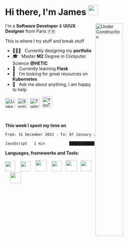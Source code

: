 <h1 align="left">Hi there, I'm James <img src="https://raw.githubusercontent.com/blackcater/blackcater/main/images/Hi.gif" height="32" /></h1>

<!-- Any image aligned to the right. Beware the width -->

<img width="42%" padding-left="-20px" align="right" alt="Under Construction" src="https://i.ibb.co/rdKnBvr/boom-10-page-under-construction-copie.png"/>
<!-- <img width="42%" padding-left="-20px" align="right" alt="Community" src="https://i.ibb.co/fxWTKy3/Lightroom.png"/> -->
<!-- <img width="47%" padding-left="-20px" align="right" alt="Challenge" src="https://i.ibb.co/n0tH2Nj/ezgif-2-a598e1dfdf47.png"/> -->


I'm a **Software Developer** & **UI/UX Designer** from Paris 🇫🇷 

This is where I try stuff and break stuff


- 👨🏽‍💻 &nbsp; Currently designing my **portfolio**
- 🎓 &nbsp; Master **M2** Degree in Computer Science **@HETIC**
- 🤖 &nbsp; Currently learning **Flask**
- 🤔 &nbsp; I’m looking for great resources on **Kubernetes**
- 💬 &nbsp; Ask me about anything, I am happy to help

<!-- Contact -->
<div class="contacts" display="flex"; justify-content="center"; align-items="center";>
  
<p align="left">
  <a href="https://www.linkedin.com/in/james-bissick/"><img alt="LinkedIn" title="LinkedIn" height="32" width="32" src="https://camo.githubusercontent.com/00974afc84e6984c98cb5c971879e88b31387aa90f1f91795586266a48d2ed88/68747470733a2f2f63646e2e73696d706c6569636f6e732e6f72672f6c696e6b6564696e"></a>&nbsp;
  <a href="https://open.spotify.com/user/e684zswkmuqiweuqsunr5wt6b"><img alt="Spotify" title="Spotify" height="32" width="32" src="https://upload.wikimedia.org/wikipedia/commons/1/19/Spotify_logo_without_text.svg"></a>&nbsp;
  <a href="https://www.twitch.tv/"><img alt="Twitch" title="Twitch" height="32" width="32" src="https://upload.wikimedia.org/wikipedia/commons/d/d3/Twitch_Glitch_Logo_Purple.svg"></a>&nbsp;
  <a href="https://www.youtube.com/"><img alt="YouTube" title="YouTube" height="37" width="32" src="https://camo.githubusercontent.com/49016b3e10a42311ae32711f44e5062f8785491e90314f276446f4010e538b7a/68747470733a2f2f63646e2e73696d706c6569636f6e732e6f72672f796f7574756265"></a>
</p>
</div>

<br/>

<!-- <img src="https://media.giphy.com/media/VgCDAzcKvsR6OM0uWg/giphy.gif" width="50"> -->

**This week I spent my time on** 

<!--START_SECTION:waka-->

```txt
From: 31 December 2023 - To: 07 January 2024

JavaScript   1 min           █████████████████████████   100.00 %
```

<!--END_SECTION:waka-->


**Languages, frameworks and Tools:**

<!-- <a href="#" alt="clang"><img height="35" src="https://svgshare.com/i/Ntk.svg"></a>&nbsp;&nbsp; -->
<!-- <a href="#" alt="react" title="react"><img height="34" src="https://svgshare.com/i/RjK.svg"></a>&nbsp;&nbsp; -->
<!-- <a href="#" alt="figma" title="figma"><img height="34" src="https://upload.wikimedia.org/wikipedia/commons/thumb/3/33/Figma-logo.svg/800px-Figma-logo.svg.png"></a>&nbsp;&nbsp;&nbsp; -->


<a href="#" alt="javascript" title="javascript"><img height="33" src="https://github.com/blackcater/blackcater/blob/main/images/logo-javascript.svg"></a>&nbsp;&nbsp;&nbsp;
<a href="#" alt="typescript" title="typescript"><img height="33" src="https://github.com/blackcater/blackcater/blob/main/images/logo-typescript.svg"></a>&nbsp;&nbsp;&nbsp;
<a href="#" alt="nodejs" title="nodejs"><img height="37" src="https://github.com/blackcater/blackcater/blob/main/images/logo-nodejs.svg"></a>&nbsp;&nbsp;&nbsp;
<a href="#" alt="symfony" title="symfony"><img height="34" src="https://svgshare.com/i/iC5.svg"></a>&nbsp;&nbsp;
<a href="#" alt="python" title="python"><img height="36" src="https://svgshare.com/i/VhQ.svg"></a>&nbsp;&nbsp;
<a href="#" alt="postgresql" title="postgresql"><img height="35" src="https://upload.wikimedia.org/wikipedia/commons/thumb/2/29/Postgresql_elephant.svg/1080px-Postgresql_elephant.svg.png"></a>&nbsp;&nbsp;&nbsp;
<a href="#" alt="firebase" title="firebase"><img height="35" src="https://cdn.freebiesupply.com/logos/large/2x/firebase-1-logo-png-transparent.png"></a>&nbsp;&nbsp;



